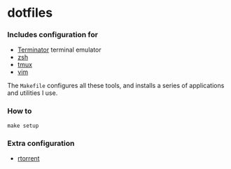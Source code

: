 # dotfiles

### Includes configuration for
* [Terminator](https://code.google.com/archive/p/jessies/wikis/Terminator.wiki) terminal emulator
* [zsh](https://www.zsh.org/)
* [tmux](https://github.com/tmux/tmux/wiki)
* [vim](https://www.vim.org/)

The `Makefile` configures all these tools, and installs a series of
applications and utilities I use.

### How to

`make setup`

### Extra configuration

* [rtorrent](https://rakshasa.github.io/rtorrent/)
